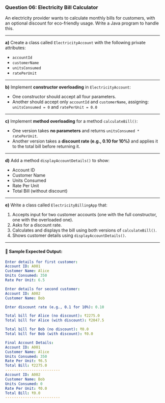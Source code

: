 ### **Question 06: Electricity Bill Calculator**

An electricity provider wants to calculate monthly bills for customers, with an optional discount for eco-friendly usage. Write a Java program to handle this.

---

**a)** Create a class called `ElectricityAccount` with the following private attributes:

* `accountId`
* `customerName`
* `unitsConsumed`
* `ratePerUnit`

---

**b)** Implement **constructor overloading** in `ElectricityAccount`:

* One constructor should accept all four parameters.
* Another should accept only `accountId` and `customerName`, assigning:
  `unitsConsumed = 0` and `ratePerUnit = 0.0`

---

**c)** Implement **method overloading** for a method `calculateBill()`:

* One version takes **no parameters** and returns `unitsConsumed * ratePerUnit`.
* Another version takes a **discount rate (e.g., 0.10 for 10%)** and applies it to the total bill before returning it.

---

**d)** Add a method `displayAccountDetails()` to show:

* Account ID
* Customer Name
* Units Consumed
* Rate Per Unit
* Total Bill (without discount)

---

**e)** Write a class called `ElectricityBillingApp` that:

1. Accepts input for two customer accounts (one with the full constructor, one with the overloaded one).
2. Asks for a discount rate.
3. Calculates and displays the bill using both versions of `calculateBill()`.
4. Shows customer details using `displayAccountDetails()`.

---

#### 🌟 Sample Expected Output:

```yaml
Enter details for first customer:
Account ID: A001
Customer Name: Alice
Units Consumed: 350
Rate Per Unit: 6.5

Enter details for second customer:
Account ID: A002
Customer Name: Bob

Enter discount rate (e.g., 0.1 for 10%): 0.10

Total bill for Alice (no discount): ₹2275.0
Total bill for Alice (with discount): ₹2047.5

Total bill for Bob (no discount): ₹0.0
Total bill for Bob (with discount): ₹0.0

Final Account Details:
Account ID: A001
Customer Name: Alice
Units Consumed: 350
Rate Per Unit: ₹6.5
Total Bill: ₹2275.0
-------------------------
Account ID: A002
Customer Name: Bob
Units Consumed: 0
Rate Per Unit: ₹0.0
Total Bill: ₹0.0
-------------------------
```
